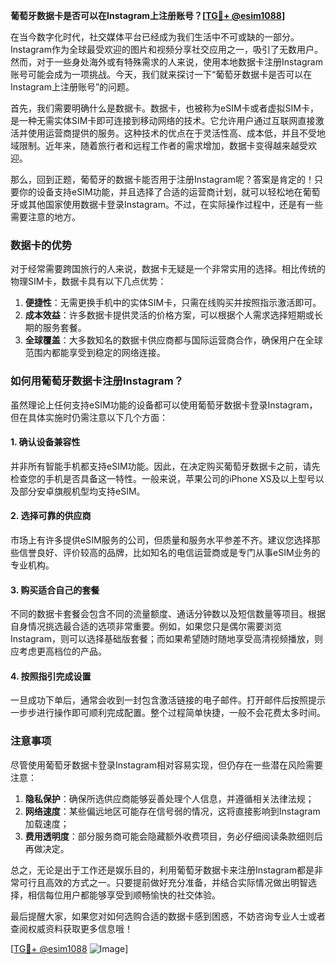 **葡萄牙数据卡是否可以在Instagram上注册账号？[[TG💪+ @esim1088](https://t.me/s/esim1088)]**

在当今数字化时代，社交媒体平台已经成为我们生活中不可或缺的一部分。Instagram作为全球最受欢迎的图片和视频分享社交应用之一，吸引了无数用户。然而，对于一些身处海外或有特殊需求的人来说，使用本地数据卡注册Instagram账号可能会成为一项挑战。今天，我们就来探讨一下“葡萄牙数据卡是否可以在Instagram上注册账号”的问题。

首先，我们需要明确什么是数据卡。数据卡，也被称为eSIM卡或者虚拟SIM卡，是一种无需实体SIM卡即可连接到移动网络的技术。它允许用户通过互联网直接激活并使用运营商提供的服务。这种技术的优点在于灵活性高、成本低，并且不受地域限制。近年来，随着旅行者和远程工作者的需求增加，数据卡变得越来越受欢迎。

那么，回到正题，葡萄牙的数据卡能否用于注册Instagram呢？答案是肯定的！只要你的设备支持eSIM功能，并且选择了合适的运营商计划，就可以轻松地在葡萄牙或其他国家使用数据卡登录Instagram。不过，在实际操作过程中，还是有一些需要注意的地方。

### 数据卡的优势

对于经常需要跨国旅行的人来说，数据卡无疑是一个非常实用的选择。相比传统的物理SIM卡，数据卡具有以下几点优势：

1. **便捷性**：无需更换手机中的实体SIM卡，只需在线购买并按照指示激活即可。
2. **成本效益**：许多数据卡提供灵活的价格方案，可以根据个人需求选择短期或长期的服务套餐。
3. **全球覆盖**：大多数知名的数据卡供应商都与国际运营商合作，确保用户在全球范围内都能享受到稳定的网络连接。

### 如何用葡萄牙数据卡注册Instagram？

虽然理论上任何支持eSIM功能的设备都可以使用葡萄牙数据卡登录Instagram，但在具体实施时仍需注意以下几个方面：

#### 1. 确认设备兼容性
并非所有智能手机都支持eSIM功能。因此，在决定购买葡萄牙数据卡之前，请先检查您的手机是否具备这一特性。一般来说，苹果公司的iPhone XS及以上型号以及部分安卓旗舰机型均支持eSIM。

#### 2. 选择可靠的供应商
市场上有许多提供eSIM服务的公司，但质量和服务水平参差不齐。建议您选择那些信誉良好、评价较高的品牌，比如知名的电信运营商或是专门从事eSIM业务的专业机构。

#### 3. 购买适合自己的套餐
不同的数据卡套餐会包含不同的流量额度、通话分钟数以及短信数量等项目。根据自身情况挑选最合适的选项非常重要。例如，如果您只是偶尔需要浏览Instagram，则可以选择基础版套餐；而如果希望随时随地享受高清视频播放，则应考虑更高档位的产品。

#### 4. 按照指引完成设置
一旦成功下单后，通常会收到一封包含激活链接的电子邮件。打开邮件后按照提示一步步进行操作即可顺利完成配置。整个过程简单快捷，一般不会花费太多时间。

### 注意事项

尽管使用葡萄牙数据卡登录Instagram相对容易实现，但仍存在一些潜在风险需要注意：

1. **隐私保护**：确保所选供应商能够妥善处理个人信息，并遵循相关法律法规；
2. **网络速度**：某些偏远地区可能存在信号弱的情况，这将直接影响到Instagram加载速度；
3. **费用透明度**：部分服务商可能会隐藏额外收费项目，务必仔细阅读条款细则后再做决定。

总之，无论是出于工作还是娱乐目的，利用葡萄牙数据卡来注册Instagram都是非常可行且高效的方式之一。只要提前做好充分准备，并结合实际情况做出明智选择，相信每位用户都能够享受到顺畅愉快的社交体验。

最后提醒大家，如果您对如何选购合适的数据卡感到困惑，不妨咨询专业人士或者查阅权威资料获取更多信息哦！

[[TG💪+ @esim1088](https://t.me/s/esim1088) ![Image](https://i.postimg.cc/4NQfJmqS/Snipaste-2025-05-13-00-14-12.png)]